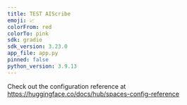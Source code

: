 ```yaml
---
title: TEST AIScribe
emoji: 📈
colorFrom: red
colorTo: pink
sdk: gradio
sdk_version: 3.23.0
app_file: app.py
pinned: false
python_version: 3.9.13
---
```


Check out the configuration reference at https://huggingface.co/docs/hub/spaces-config-reference
